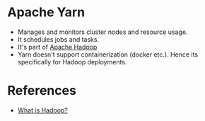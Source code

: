 
# Apache Yarn
- Manages and monitors cluster nodes and resource usage. 
- It schedules jobs and tasks.
- It's part of [Apache Hadoop](../6_BigData/ApacheHadoop)
- Yarn doesn't support containerization (docker etc.). Hence its specifically for Hadoop deployments.

# References
- [What is Hadoop?](https://aws.amazon.com/emr/details/hadoop/what-is-hadoop/)